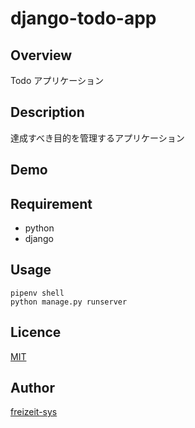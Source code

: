 # django-todo-app

## Overview

Todo アプリケーション

## Description

達成すべき目的を管理するアプリケーション

## Demo

## Requirement

- python
- django

## Usage

```
pipenv shell
python manage.py runserver
```

## Licence

[MIT](https://github.com/tcnksm/tool/blob/master/LICENCE)

## Author

[freizeit-sys](https://github.com/Freizeit-sys)
